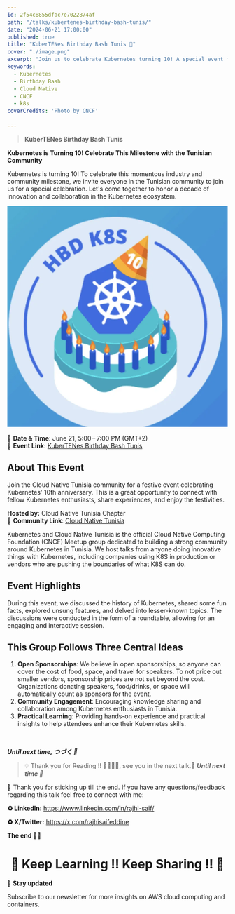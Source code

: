 ```yaml
---
id: 2f54c8855dfac7e7022874af  
path: "/talks/kubertenes-birthday-bash-tunis/"  
date: "2024-06-21 17:00:00"  
published: true  
title: "KuberTENes Birthday Bash Tunis 🎉"  
cover: "./image.png"  
excerpt: "Join us to celebrate Kubernetes turning 10! A special event for the Tunisian community hosted by Cloud Native Tunisia."  
keywords:
  - Kubernetes
  - Birthday Bash
  - Cloud Native
  - CNCF
  - k8s
coverCredits: 'Photo by CNCF'  

---
```


> **KuberTENes Birthday Bash Tunis**

**Kubernetes is Turning 10! Celebrate This Milestone with the Tunisian Community**

Kubernetes is turning 10! To celebrate this momentous industry and community milestone, we invite everyone in the Tunisian community to join us for a special celebration. Let's come together to honor a decade of innovation and collaboration in the Kubernetes ecosystem.

![alt text](image.png)

📅 **Date & Time**: June 21, 5:00 – 7:00 PM (GMT+2)  
🔗 **Event Link**: [KuberTENes Birthday Bash Tunis](https://community.cncf.io/events/details/cncf-tunisia-presents-kubertenes-birthday-bash-tunis/)

## About This Event

Join the Cloud Native Tunisia community for a festive event celebrating Kubernetes' 10th anniversary. This is a great opportunity to connect with fellow Kubernetes enthusiasts, share experiences, and enjoy the festivities.

**Hosted by:** Cloud Native Tunisia Chapter  
🔗 **Community Link**: [Cloud Native Tunisia](https://community.cncf.io/cloud-native-tunisia/)

Kubernetes and Cloud Native Tunisia is the official Cloud Native Computing Foundation (CNCF) Meetup group dedicated to building a strong community around Kubernetes in Tunisia. We host talks from anyone doing innovative things with Kubernetes, including companies using K8S in production or vendors who are pushing the boundaries of what K8S can do.

## Event Highlights

During this event, we discussed the history of Kubernetes, shared some fun facts, explored unsung features, and delved into lesser-known topics. The discussions were conducted in the form of a roundtable, allowing for an engaging and interactive session.

## This Group Follows Three Central Ideas

1. **Open Sponsorships**: We believe in open sponsorships, so anyone can cover the cost of food, space, and travel for speakers. To not price out smaller vendors, sponsorship prices are not set beyond the cost. Organizations donating speakers, food/drinks, or space will automatically count as sponsors for the event.
2. **Community Engagement**: Encouraging knowledge sharing and collaboration among Kubernetes enthusiasts in Tunisia.
3. **Practical Learning**: Providing hands-on experience and practical insights to help attendees enhance their Kubernetes skills.

<br>

**_Until next time, つづく 🎉_**

> 💡 Thank you for Reading !! 🙌🏻😁📃, see you in the next talk.🤘  **_Until next time 🎉_**

🚀 Thank you for sticking up till the end. If you have any questions/feedback regarding this talk feel free to connect with me:

**♻️ LinkedIn:** https://www.linkedin.com/in/rajhi-saif/

**♻️ X/Twitter:** https://x.com/rajhisaifeddine

**The end ✌🏻**

<h1 align="center">🔰 Keep Learning !! Keep Sharing !! 🔰</h1>

**📅 Stay updated**

Subscribe to our newsletter for more insights on AWS cloud computing and containers.
